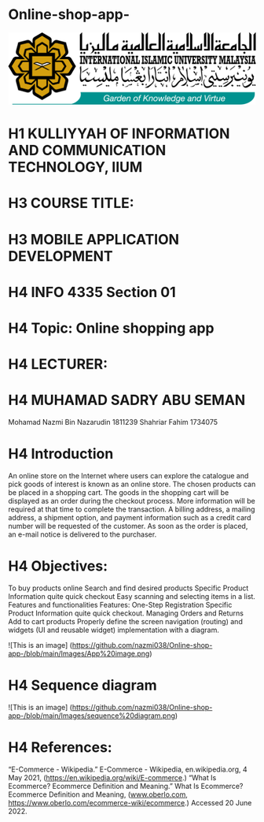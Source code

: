 # Online-shop-app-

![This is an image](https://github.com/nazmi038/Online-shop-app-/blob/main/Images/logo-IIUM-ori.png)


# H1 KULLIYYAH OF INFORMATION AND COMMUNICATION TECHNOLOGY, IIUM
 
# H3 COURSE TITLE:
# H3 MOBILE APPLICATION DEVELOPMENT
 
 
# H4 INFO 4335 Section 01
# H4 Topic:  Online shopping app
 

# H4 LECTURER:  
# H4 MUHAMAD SADRY ABU SEMAN

Mohamad Nazmi Bin Nazarudin 1811239
Shahriar Fahim 1734075

# H4 Introduction
An online store on the Internet where users can explore the catalogue and pick goods of interest is known as an online store. The chosen products can be placed in a shopping cart. The goods in the shopping cart will be displayed as an order during the checkout process. More information will be required at that time to complete the transaction. A billing address, a mailing address, a shipment option, and payment information such as a credit card number will be requested of the customer. As soon as the order is placed, an e-mail notice is delivered to the purchaser.

# H4 Objectives:
To buy products online
Search and find desired products
Specific Product Information
 quite quick checkout
Easy scanning and selecting items in a list.
Features and functionalities
Features:
One-Step Registration
Specific Product Information
quite quick checkout.
Managing Orders and Returns
Add to cart products
Properly define the screen navigation (routing) and widgets (UI and reusable widget) implementation with a diagram.

![This is an image] (https://github.com/nazmi038/Online-shop-app-/blob/main/Images/App%20image.png)

# H4 Sequence diagram

![This is an image] (https://github.com/nazmi038/Online-shop-app-/blob/main/Images/sequence%20diagram.png)

# H4 References:
“E-Commerce - Wikipedia.” E-Commerce - Wikipedia, en.wikipedia.org, 4 May 2021, (https://en.wikipedia.org/wiki/E-commerce.) 
“What Is Ecommerce? Ecommerce Definition and Meaning.” What Is Ecommerce? Ecommerce Definition and Meaning, (www.oberlo.com, https://www.oberlo.com/ecommerce-wiki/ecommerce.)  Accessed 20 June 2022. 
